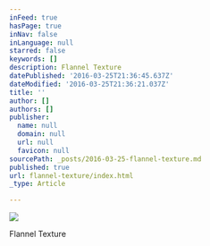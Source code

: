 ```yaml
---
inFeed: true
hasPage: true
inNav: false
inLanguage: null
starred: false
keywords: []
description: Flannel Texture
datePublished: '2016-03-25T21:36:45.637Z'
dateModified: '2016-03-25T21:36:21.037Z'
title: ''
author: []
authors: []
publisher:
  name: null
  domain: null
  url: null
  favicon: null
sourcePath: _posts/2016-03-25-flannel-texture.md
published: true
url: flannel-texture/index.html
_type: Article

---
```

![](https://the-grid-user-content.s3-us-west-2.amazonaws.com/78774539-718e-4e95-ab40-26c8667e9453.jpg)

Flannel Texture